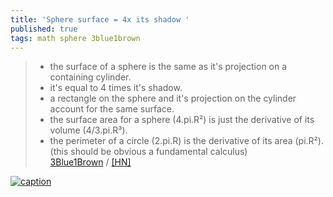 ```yaml
---
title: 'Sphere surface = 4x its shadow '
published: true
tags: math sphere 3blue1brown
---
```

> - the surface of a sphere is the same as it's projection on a containing cylinder.
> - it's equal to 4 times it's shadow.
> - a rectangle on the sphere and it's projection on the cylinder account for the same surface. 
> - the surface area for a sphere (4.pi.R²) is just the derivative of its volume (4/3.pi.R³).
> - the perimeter of a circle (2.pi.R) is the derivative of its area (pi.R²).
(this should be obvious a fundamental calculus)  
> [3Blue1Brown](https://www.youtube.com/watch?v=GNcFjFmqEc8) / [\[HN\]](https://news.ycombinator.com/item?id=18584458)

[![caption](https://img.youtube.com/vi/GNcFjFmqEc8/0.jpg)](https://www.youtube.com/watch?v=GNcFjFmqEc8)

